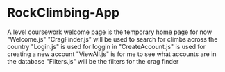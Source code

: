 # RockClimbing-App
A level coursework
welcome page is the temporary home page for now "Welcome.js"
"CragFinder.js" will be used to search for climbs across the country
"Login.js" is used for loggin in
"CreateAccount.js" is used for creating a new account
"ViewAll.js" is for me to see what accounts are in the database
"Filters.js" will be the filters for the crag finder
